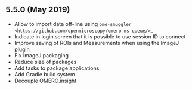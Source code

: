 5.5.0 (May 2019)
----------------

- Allow to import data off-line using `ome-smuggler <https://github.com/openmicroscopy/omero-ms-queue/>`_
- Indicate in login screen that it is possible to use session ID to connect
- Improve saving of ROIs and Measurements when using the ImageJ plugin
- Fix ImageJ packaging
- Reduce size of packages
- Add tasks to package applications
- Add Gradle build system
- Decouple OMERO.insight
